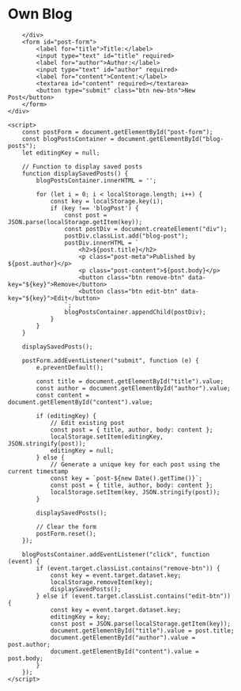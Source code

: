 <html>
<head>
    <title>Own Blog</title>
    <style>
        .container {
            max-width: 100%;
            margin: 0 auto;
            padding: 20px;
        }

        .blog-post {
            background-color: lightyellow;
            border: 1px solid #eee;
            padding: 15px;
            margin-bottom: 20px;
        }

        .blog-post h2 {
            font-size: 24px;
            margin: 0;
        }

        .blog-post .post-meta {
            font-style: italic;
        }

        .blog-post .post-content {
            margin-top: 10px;
        }

        .btn {
            display: inline-block;
            padding: 10px 20px;
            border: none;
            cursor: pointer;
        }

        /* New styles for the buttons */
        .new-btn {
            background-color: green;
            color: white;
        }

        .edit-btn {
            background-color: blue;
            color: white;
        }

        .save-btn {
            background-color: orange;
            color: white;
        }

        .remove-btn {
            background-color: red;
            color: white;
        }

h1 {background-color: #a20200; color: yellow; 
text-align: center; padding: 20px; margin: 0; border-radius: 50px;
font-size: 50px;}

div{text-align: left; margin: 20px;}
    </style>
</head>
<body>
    <div class="container">
        <h1>Own Blog</h1>

<div id="blog-posts">

        </div>
        <form id="post-form">
            <label for="title">Title:</label>
            <input type="text" id="title" required>
            <label for="author">Author:</label>
            <input type="text" id="author" required>
            <label for="content">Content:</label>
            <textarea id="content" required></textarea>
            <button type="submit" class="btn new-btn">New Post</button>
        </form>
    </div>

    <script>
        const postForm = document.getElementById("post-form");
        const blogPostsContainer = document.getElementById("blog-posts");
        let editingKey = null;

        // Function to display saved posts
        function displaySavedPosts() {
            blogPostsContainer.innerHTML = '';

            for (let i = 0; i < localStorage.length; i++) {
                const key = localStorage.key(i);
                if (key !== 'blogPost') {
                    const post = JSON.parse(localStorage.getItem(key));
                    const postDiv = document.createElement("div");
                    postDiv.classList.add("blog-post");
                    postDiv.innerHTML = `
                        <h2>${post.title}</h2>
                        <p class="post-meta">Published by ${post.author}</p>
                        <p class="post-content">${post.body}</p>
                        <button class="btn remove-btn" data-key="${key}">Remove</button>
                        <button class="btn edit-btn" data-key="${key}">Edit</button>
                    `;
                    blogPostsContainer.appendChild(postDiv);
                }
            }
        }

        displaySavedPosts();

        postForm.addEventListener("submit", function (e) {
            e.preventDefault();

            const title = document.getElementById("title").value;
            const author = document.getElementById("author").value;
            const content = document.getElementById("content").value;

            if (editingKey) {
                // Edit existing post
                const post = { title, author, body: content };
                localStorage.setItem(editingKey, JSON.stringify(post));
                editingKey = null;
            } else {
                // Generate a unique key for each post using the current timestamp
                const key = `post-${new Date().getTime()}`;
                const post = { title, author, body: content };
                localStorage.setItem(key, JSON.stringify(post));
            }

            displaySavedPosts();

            // Clear the form
            postForm.reset();
        });

        blogPostsContainer.addEventListener("click", function (event) {
            if (event.target.classList.contains("remove-btn")) {
                const key = event.target.dataset.key;
                localStorage.removeItem(key);
                displaySavedPosts();
            } else if (event.target.classList.contains("edit-btn")) {
                const key = event.target.dataset.key;
                editingKey = key;
                const post = JSON.parse(localStorage.getItem(key));
                document.getElementById("title").value = post.title;
                document.getElementById("author").value = post.author;
                document.getElementById("content").value = post.body;
            }
        });
    </script>
</body>
</html>
